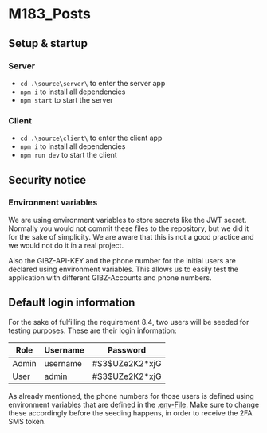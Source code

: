 # M183_Posts

## Setup & startup

### Server

* `cd .\source\server\` to enter the server app
* `npm i` to install all dependencies
* `npm start` to start the server

### Client

* `cd .\source\client\` to enter the client app
* `npm i` to install all dependencies
* `npm run dev` to start the client

## Security notice

### Environment variables

We are using environment variables to store secrets like the JWT secret. Normally you would not commit these files to the repository, but we did it for the sake of simplicity. We are aware that this is not a good practice and we would not do it in a real project.

Also the GIBZ-API-KEY and the phone number for the initial users are declared using environment variables. This allows us to easily test the application with different GIBZ-Accounts and phone numbers.

## Default login information

For the sake of fulfilling the requirement 8.4, two users will be seeded for testing purposes. These are their login information:

| Role  | Username | Password        |
| ----- | -------- | --------------- |
| Admin | username | \#S3$UZe2K2*xjG |
| User  | admin    | \#S3$UZe2K2*xjG |

As already mentioned, the phone numbers for those users is defined using environment variables that are defined in the [.env-File](./source/server/.env). Make sure to change these accordingly before the seeding happens, in order to receive the 2FA SMS token.
